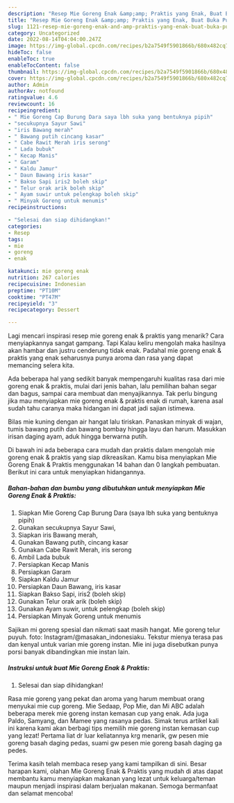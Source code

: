 ```yaml
---
description: "Resep Mie Goreng Enak &amp;amp; Praktis yang Enak, Buat Buka Puasa Enak Banget"
title: "Resep Mie Goreng Enak &amp;amp; Praktis yang Enak, Buat Buka Puasa Enak Banget"
slug: 1121-resep-mie-goreng-enak-and-amp-praktis-yang-enak-buat-buka-puasa-enak-banget
category: Uncategorized
date: 2022-08-14T04:04:00.247Z
image: https://img-global.cpcdn.com/recipes/b2a7549f5901866b/680x482cq70/mie-goreng-enak-praktis-foto-resep-utama.jpg
hideToc: false
enableToc: true
enableTocContent: false
thumbnail: https://img-global.cpcdn.com/recipes/b2a7549f5901866b/680x482cq70/mie-goreng-enak-praktis-foto-resep-utama.jpg
cover: https://img-global.cpcdn.com/recipes/b2a7549f5901866b/680x482cq70/mie-goreng-enak-praktis-foto-resep-utama.jpg
author: Admin
authorAv: notfound
ratingvalue: 4.6
reviewcount: 16
recipeingredient:
- " Mie Goreng Cap Burung Dara saya lbh suka yang bentuknya pipih"
- "secukupnya Sayur Sawi"
- "iris Bawang merah"
- " Bawang putih cincang kasar"
- " Cabe Rawit Merah iris serong"
- " Lada bubuk"
- " Kecap Manis"
- " Garam"
- " Kaldu Jamur"
- " Daun Bawang iris kasar"
- " Bakso Sapi iris2 boleh skip"
- " Telur orak arik boleh skip"
- " Ayam suwir untuk pelengkap boleh skip"
- " Minyak Goreng untuk menumis"
recipeinstructions:

- "Selesai dan siap dihidangkan!"
categories:
- Resep
tags:
- mie
- goreng
- enak

katakunci: mie goreng enak 
nutrition: 267 calories
recipecuisine: Indonesian
preptime: "PT10M"
cooktime: "PT47M"
recipeyield: "3"
recipecategory: Dessert

---
```



Lagi mencari inspirasi resep mie goreng enak &amp; praktis yang menarik? Cara menyiapkannya sangat gampang. Tapi Kalau keliru mengolah maka hasilnya akan hambar dan justru cenderung tidak enak. Padahal mie goreng enak &amp; praktis yang enak seharusnya punya aroma dan rasa yang dapat memancing selera kita.


Ada beberapa hal yang sedikit banyak mempengaruhi kualitas rasa dari mie goreng enak &amp; praktis, mulai dari jenis bahan, lalu pemilihan bahan segar dan bagus, sampai cara membuat dan menyajikannya. Tak perlu bingung jika mau menyiapkan mie goreng enak &amp; praktis enak di rumah, karena asal sudah tahu caranya maka hidangan ini dapat jadi sajian istimewa.

Bilas mie kuning dengan air hangat lalu tiriskan. Panaskan minyak di wajan, tumis bawang putih dan bawang bombay hingga layu dan harum. Masukkan irisan daging ayam, aduk hingga berwarna putih.


Di bawah ini ada beberapa cara mudah dan praktis dalam mengolah mie goreng enak &amp; praktis yang siap dikreasikan. Kamu bisa menyiapkan Mie Goreng Enak &amp; Praktis menggunakan 14 bahan dan 0 langkah pembuatan. Berikut ini cara untuk menyiapkan hidangannya.

<!--inarticleads1-->

##### Bahan-bahan dan bumbu yang dibutuhkan untuk menyiapkan Mie Goreng Enak &amp; Praktis:

1. Siapkan  Mie Goreng Cap Burung Dara (saya lbh suka yang bentuknya pipih)
1. Gunakan secukupnya Sayur Sawi,
1. Siapkan iris Bawang merah,
1. Gunakan  Bawang putih, cincang kasar
1. Gunakan  Cabe Rawit Merah, iris serong
1. Ambil  Lada bubuk
1. Persiapkan  Kecap Manis
1. Persiapkan  Garam
1. Siapkan  Kaldu Jamur
1. Persiapkan  Daun Bawang, iris kasar
1. Siapkan  Bakso Sapi, iris2 (boleh skip)
1. Gunakan  Telur orak arik (boleh skip)
1. Gunakan  Ayam suwir, untuk pelengkap (boleh skip)
1. Persiapkan  Minyak Goreng untuk menumis


Sajikan mi goreng spesial dan nikmati saat masih hangat. Mie goreng telur puyuh. foto: Instagram/@masakan_indonesiaku. Tekstur mienya terasa pas dan kenyal untuk varian mie goreng instan. Mie ini juga disebutkan punya porsi banyak dibandingkan mie instan lain. 

<!--inarticleads2-->

##### Instruksi untuk buat Mie Goreng Enak &amp; Praktis:


1. Selesai dan siap dihidangkan!

Rasa mie goreng yang pekat dan aroma yang harum membuat orang menyukai mie cup goreng. Mie Sedaap, Pop Mie, dan Mi ABC adalah beberapa merek mie goreng instan kemasan cup yang enak. Ada juga Paldo, Samyang, dan Mamee yang rasanya pedas. Simak terus artikel kali ini karena kami akan berbagi tips memilih mie goreng instan kemasan cup yang lezat! Pertama liat dr luar keliatannya krg menarik, gw pesen mie goreng basah daging pedas, suami gw pesen mie goreng basah daging ga pedes. 

Terima kasih telah membaca resep yang kami tampilkan di sini. Besar harapan kami, olahan Mie Goreng Enak &amp; Praktis yang mudah di atas dapat membantu kamu menyiapkan makanan yang lezat untuk keluarga/teman maupun menjadi inspirasi dalam berjualan makanan. Semoga bermanfaat dan selamat mencoba!
